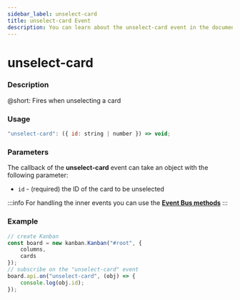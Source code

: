 ```yaml
---
sidebar_label: unselect-card
title: unselect-card Event
description: You can learn about the unselect-card event in the documentation of the DHTMLX JavaScript Kanban library. Browse developer guides and API reference, try out code examples and live demos, and download a free 30-day evaluation version of DHTMLX Kanban.
---
```


# unselect-card

### Description

@short: Fires when unselecting a card

### Usage

~~~jsx {}
"unselect-card": ({ id: string | number }) => void;
~~~

### Parameters

The callback of the **unselect-card** event can take an object with the following parameter:

- `id` - (required) the ID of the card to be unselected

:::info
For handling the inner events you can use the [**Event Bus methods**](api/api_overview.md/#event-bus-methods)
:::

### Example

~~~jsx {7-9}
// create Kanban
const board = new kanban.Kanban("#root", {
	columns,
	cards
});
// subscribe on the "unselect-card" event
board.api.on("unselect-card", (obj) => {
	console.log(obj.id);
});
~~~
